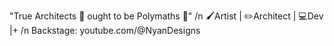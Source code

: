 "True Architects 📐 ought to be Polymaths 🦾"
/n 🖌️Artist | ✏️Architect | 💻Dev |+
/n Backstage: youtube.com/@NyanDesigns

